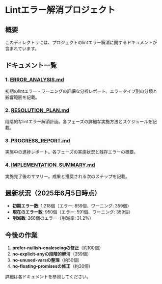 # Lintエラー解消プロジェクト

## 概要
このディレクトリには、プロジェクトのlintエラー解消に関するドキュメントが含まれています。

## ドキュメント一覧

### 1. [ERROR_ANALYSIS.md](./ERROR_ANALYSIS.md)
初期のlintエラー・ワーニングの詳細な分析レポート。エラータイプ別の分類と影響範囲を記載。

### 2. [RESOLUTION_PLAN.md](./RESOLUTION_PLAN.md)
段階的なlintエラー解消計画。各フェーズの詳細な実施方法とスケジュールを記載。

### 3. [PROGRESS_REPORT.md](./PROGRESS_REPORT.md)
実施中の進捗レポート。各フェーズの実施状況と残存エラーの概要。

### 4. [IMPLEMENTATION_SUMMARY.md](./IMPLEMENTATION_SUMMARY.md)
実施完了後のサマリー。成果と推奨される次のステップを記載。

## 最新状況（2025年6月5日時点）

- **初期エラー数**: 1,218個（エラー: 859個、ワーニング: 359個）
- **現在のエラー数**: 950個（エラー: 591個、ワーニング: 359個）
- **削減数**: 268個のエラー（削減率: 31.2%）

## 今後の作業

1. **prefer-nullish-coalescingの修正**（約100個）
2. **no-explicit-anyの段階的解消**（359個）
3. **no-unused-varsの整理**（約50個）
4. **no-floating-promisesの修正**（約30個）

詳細は各ドキュメントを参照してください。